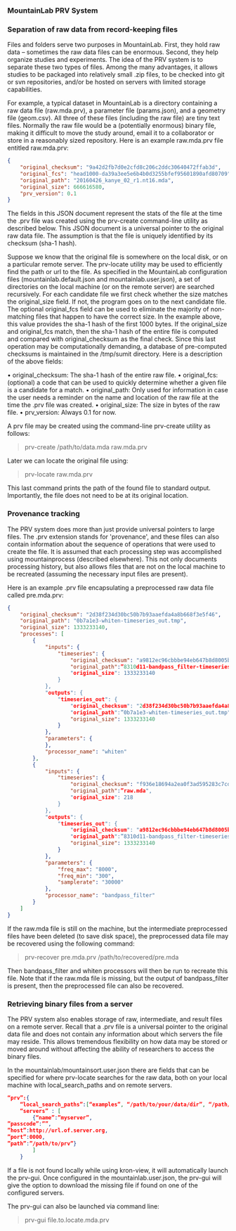 ### MountainLab PRV System

### Separation of raw data from record-keeping files

Files and folders serve two purposes in MountainLab. First, they hold raw data – sometimes the raw data files can be enormous. Second, they help organize studies and experiments. The idea of the PRV system is to separate these two types of files. Among the many advantages, it allows studies to be packaged into relatively small .zip files, to be checked into git or svn repositories, and/or be hosted on servers with limited storage capabilities.

For example, a typical dataset in MountainLab is a directory containing a raw data file (raw.mda.prv), a parameter file (params.json), and a geometry file (geom.csv). All three of these files (including the raw file) are tiny text files. Normally the raw file would be a (potentially enormous) binary file, making it difficult to move the study around, email it to a collaborator or store in a reasonably sized repository. Here is an example raw.mda.prv file entitled raw.mda.prv:

```json
{
    "original_checksum": "9a42d2fb7d0e2cfd8c206c2ddc30640472ffab3d",
    "original_fcs": "head1000-da39a3ee5e6b4b0d3255bfef95601890afd80709",
    "original_path": "20160426_kanye_02_r1.nt16.mda",
    "original_size": 666616580,
    "prv_version": 0.1
}
```

The fields in this JSON document represent the stats of the file at the time the .prv file was created using the prv-create command-line utility as described below. This JSON document is a universal pointer to the original raw data file. The assumption is that the file is uniquely identified by its checksum (sha-1 hash).

Suppose we know that the original file is somewhere on the local disk, or on a particular remote server. The prv-locate utility may be used to efficiently find the path or url to the file. As specified in the MountainLab configuration files (mountainlab.default.json and mountainlab.user.json), a set of directories on the local machine (or on the remote server) are searched recursively. For each candidate file we first check whether the size matches the original_size field. If not, the program goes on to the next candidate file. The optional original_fcs field can be used to eliminate the majority of non-matching files that happen to have the correct size. In the example above, this value provides the sha-1 hash of the first 1000 bytes. If the original_size and original_fcs match, then the sha-1 hash of the entire file is computed and compared with original_checksum as the final check. Since this last operation may be computationally demanding, a database of pre-computed checksums is maintained in the /tmp/sumit directory. Here is a description of the above fields:

•	original_checksum: The sha-1 hash of the entire raw file.
•	original_fcs: (optional) a code that can be used to quickly determine whether a given file is a candidate for a match.
•	original_path: Only used for information in case the user needs a reminder on the name and location of the raw file at the time the .prv file was created.
•	original_size: The size in bytes of the raw file.
•	prv_version: Always 0.1 for now.


A prv file may be created using the command-line prv-create utility as follows:

> prv-create /path/to/data.mda raw.mda.prv

Later we can locate the original file using:

> prv-locate raw.mda.prv

This last command prints the path of the found file to standard output. Importantly, the file does not need to be at its original location.

### Provenance tracking

The PRV system does more than just provide universal pointers to large files. The .prv extension stands for 'provenance', and these files can also contain information about the sequence of operations that were used to create the file. It is assumed that each processing step was accomplished using mountainprocess (described elsewhere). This not only documents processing history, but also allows files that are not on the local machine to be recreated (assuming the necessary input files are present).

Here is an example .prv file encapsulating a preprocessed raw data file called pre.mda.prv:
```json
{
    "original_checksum": "2d38f234d30bc50b7b93aaefda4a8b668f3e5f46",
    "original_path": "0b7a1e3-whiten-timeseries_out.tmp",
    "original_size": 1333233140,
    "processes": [
        {
            "inputs": {
                "timeseries": {
                    "original_checksum": "a9812ec96cbbbe94eb647b8d8005bcf4a43fba30",
                    "original_path":”8310d11-bandpass_filter-timeseries_out.tmp",
                    "original_size": 1333233140
                }
            },
            "outputs": {
                "timeseries_out": {
                    "original_checksum": "2d38f234d30bc50b7b93aaefda4a8b668f3e5f46",
                    "original_path":”0b7a1e3-whiten-timeseries_out.tmp",
                    "original_size": 1333233140
                }
            },
            "parameters": {
            },
            "processor_name": "whiten"
        },
        {
            "inputs": {
                "timeseries": {
                    "original_checksum": "f936e18694a2ea0f3ad595283c7cda53d0423bf6",
                    "original_path":”raw.mda",
                    "original_size": 218
                }
            },
            "outputs": {
                "timeseries_out": {
                    "original_checksum": "a9812ec96cbbbe94eb647b8d8005bcf4a43fba30",
                    "original_path":”8310d11-bandpass_filter-timeseries_out.tmp",
                    "original_size": 1333233140
                }
            },
            "parameters": {
                "freq_max": "8000",
                "freq_min": "300",
                "samplerate": "30000"
            },
            "processor_name": "bandpass_filter"
        }
    ]
}
```
If the raw.mda file is still on the machine, but the intermediate preprocessed files have been deleted (to save disk space), the preprocessed data file may be recovered using the following command:

> prv-recover pre.mda.prv /path/to/recovered/pre.mda

Then bandpass_filter and whiten processors will then be run to recreate this file. Note that if the raw.mda file is missing, but the output of bandpass_filter is present, then the preprocessed file can also be recovered.

### Retrieving binary files from a server

The PRV system also enables storage of raw, intermediate, and result files on a remote server. Recall that a .prv file is a universal pointer to the original data file and does not contain any information about which servers the file may reside. This allows tremendous flexibility on how data may be stored or moved around without affecting the ability of researchers to access the binary files.

In the mountainlab/mountainsort.user.json there are fields that can be specified for where prv-locate searches for the raw data, both on your local machine with local_search_paths and on remote servers.
```json
“prv”:{
	“local_search_paths”:[“examples”, “/path/to/your/data/dir”, “/path/to/other/data”],
	“servers” : [
		{“name”:”myserver”,
”passcode”:””,
”host”:http://url.of.server.org,
”port”:0000,
”path”:”/path/to/prv”}
		]
	}
```

If a file is not found locally while using kron-view, it will automatically launch the prv-gui. Once configured in the mountainlab.user.json, the prv-gui will give the option to download the missing file if found on one of the configured servers.

The prv-gui can also be launched via command line:

>prv-gui file.to.locate.mda.prv
